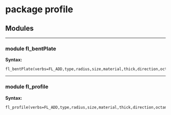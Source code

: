 # package profile


## Modules


---

### module fl_bentPlate

__Syntax:__

    fl_bentPlate(verbs=FL_ADD,type,radius,size,material,thick,direction,octant)

---

### module fl_profile

__Syntax:__

    fl_profile(verbs=FL_ADD,type,radius,size,material,thick,direction,octant)

